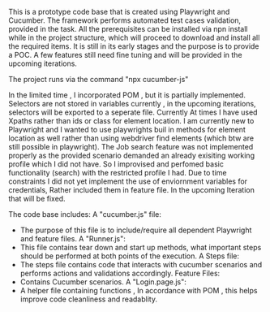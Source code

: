 This is a prototype code base that is created using Playwright and Cucumber.
The framework performs automated test cases validation, provided in the task.
All the prerequisites can be installed via npn install while in the project structure, which will proceed to download and install all the required items.
It is still in its early stages and the purpose is to provide a POC. A few features still need fine tuning and will be provided in the upcoming iterations.

The project runs via the command "npx cucumber-js"

In the limited time , I incorporated POM , but it is partially implemented. 
Selectors are not stored in variables currently , in the upcoming iterations, selectors will be exported to a seperate file.
Currently At times I have used Xpaths rather than ids or class for element location. I am currently new to Playwright and I wanted to use playwrights buil in methods for element location as well rather than using webdriver find elements (which btw are still possible in playwright).
The Job search feature was not implemented properly as the provided scenario demanded an already exisiting working profile which I did not have. So I improvised and perfomed basic functionality (search) with the restricted profile I had.
Due to time constraints I did not yet implement the use of enviornment variables for credentials, Rather included them in feature file. In the upcoming Iteration that will be fixed.


The code base includes:
A "cucumber.js" file:
- The purpose of this file is to include/require all dependent Playwright and feature files.
A "Runner.js":
- This file contains tear down and start up methods, what important steps should be performed at both points of the execution.
A Steps file:
- The steps file contains code that interacts with cucumber scenarios and performs actions and validations accordingly.
Feature Files:
- Contains Cucumber scenarios.
A "Login.page.js":
- A helper file containing functions , In accordance with POM , this helps improve code cleanliness and readablity.
